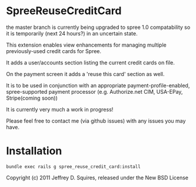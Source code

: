 SpreeReuseCreditCard
====================

the master branch is currently being upgraded to spree 1.0 compatability so it is temporarily (next 24 hours?) in an uncertain state.

This extension enables view enhancements for managing multiple previously-used credit cards for Spree.

It adds a user/accounts section listing the current credit cards on file.

On the payment screen it adds a 'reuse this card' section as well.

It is to be used in conjunction with an appropriate payment-profile-enabled, spree-supported payment processor (e.g. Authorize.net CIM, USA-EPay, Stripe(coming soon))

It is currently very much a work in progress!

Please feel free to contact me (via github issues) with any issues you may have.

Installation
============
    bundle exec rails g spree_reuse_credit_card:install

Copyright (c) 2011 Jeffrey D. Squires, released under the New BSD License
